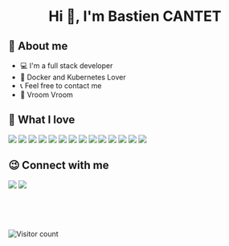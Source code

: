 <h1 align=center>Hi 👋, I'm Bastien CANTET</h1>

<!--
**TheBastos/TheBastos** is a ✨ _special_ ✨ repository because its `README.md` (this file) appears on your GitHub profile.

Here are some ideas to get you started:
https://media.giphy.com/media/gcSQ9wELeSfbbs0ET0/giphy.gif
- 🔭 I’m currently working on ...
- 🌱 I’m currently learning ...
- 👯 I’m looking to collaborate on ...
- 🤔 I’m looking for help with ...
- 💬 Ask me about ...
- 📫 How to reach me: ...
- 😄 Pronouns: ...
- ⚡ Fun fact: ...
-->
## 📖 About me
  * 💻 I'm a full stack developer
  * 🐳 Docker and Kubernetes Lover
  * 📞 Feel free to contact me
  * 🚗 Vroom Vroom

## 💪 What I love
<a href="https://www.nextjs.org"><img src="https://img.shields.io/badge/-Next.js-black?logo=nextdotjs&style=flat-square"></a>
<a href="https://www.nextjs.org"><img src="https://img.shields.io/badge/-React-black?logo=react&style=flat-square"></a>
<a href=""><img src="https://img.shields.io/badge/-Javascript-black?logo=javascript&style=flat-square"></a>
<a href="https://www.typescriptlang.org/"><img src="https://img.shields.io/badge/-Typescript-black?logo=typescript&style=flat-square"></a>
<a href="https://kubernetes.io/"><img src="https://img.shields.io/badge/-Kubernetes-black?logo=kubernetes&style=flat-square"></a>
<a href="https://www.docker.com/"><img src="https://img.shields.io/badge/-Docker-black?logo=docker&style=flat-square&textColor="></a>
<a href="https://www.jenkins.io/"><img src="https://img.shields.io/badge/-Jenkins-black?logo=jenkins&style=flat-square"></a>
<a href="https://www.mongodb.org/"><img src="https://img.shields.io/badge/-MongoDB-black?logo=mongodb&style=flat-square"></a>
<a href="https://expressjs.com/"><img src="https://img.shields.io/badge/-Express-black?logo=express&style=flat-square"></a>
<a href="https://nestjs.com/"><img src="https://img.shields.io/badge/-Nest.Js-black?logo=nestjs&style=flat-square"></a>
<a href="https://www.rust-lang.org/"><img src="https://img.shields.io/badge/-Rust-black?logo=rust&style=flat-square"></a>
<a href=""><img src="https://img.shields.io/badge/-C-black?logo=clang&style=flat-square"></a>
<a href="https://isocpp.org/"><img src="https://img.shields.io/badge/-CPP-black?logo=clang&style=flat-square"></a>
<a href="https://www.python.org/"><img src="https://img.shields.io/badge/-Python-black?logo=python&style=flat-square"></a>



## 😉 Connect with me
  <a href="https://www.linkedin.com/in/bastien-cantet-696a07206/"><img src="https://img.shields.io/badge/-Bastien_Cantet-blue?logo=linkedin&style=flat-square"></a>
  <a href="mailto:bastiencantet@outlook.fr"><img src="https://img.shields.io/badge/-bastiencantet@outlook.fr-blue?logo=microsoftoutlook&style=flat-square"></a>

<br/>
<br/>
<br/>

![Visitor count](https://visitor-badge.laobi.icu/badge?page_id=bastiencantet.bastiencantet)
  
